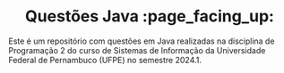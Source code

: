 <h1 align="center">Questões Java :page_facing_up:</h1>

Este é um repositório com questões em Java realizadas na disciplina de Programação 2 do curso de Sistemas de Informação da Universidade Federal de Pernambuco (UFPE) no semestre 2024.1. <br><br>
